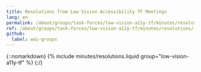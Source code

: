 ```yaml
---
title: Resolutions from Low Vision Accessibility TF Meetings
lang: en
permalink: /about/groups/task-forces/low-vision-a11y-tf/minutes/resolutions/
ref: /about/groups/task-forces/low-vision-a11y-tf/minutes/resolutions/
github:
  label: wai-groups
---
```


{::nomarkdown}
{% include minutes/resolutions.liquid group="low-vision-a11y-tf" %}
{:/}